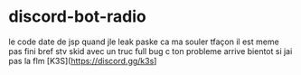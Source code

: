 # discord-bot-radio
le code date de jsp quand jle leak paske ca ma souler tfaçon il est meme pas fini bref stv skid avec un truc full bug c ton probleme
arrive bientot si jai pas la flm
[K3S](https://discord.gg/k3s]
